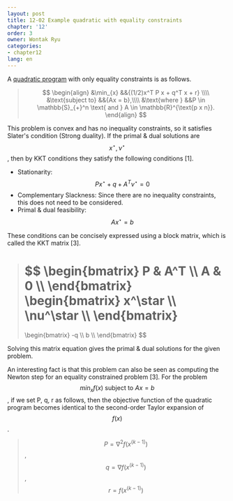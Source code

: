 ```yaml
---
layout: post
title: 12-02 Example quadratic with equality constraints
chapter: '12'
order: 3
owner: Wontak Ryu
categories:
- chapter12
lang: en
---
```


<script type="text/x-mathjax-config">
MathJax.Hub.Config({
    displayAlign: "center"
});
</script>

A [quadratic program]() with only equality constraints is as follows.
>$$
>\begin{align}
>    &\min_{x} &&{(1/2)x^T P x + q^T x + r} \\\\
>    &\text{subject to} &&{Ax = b},\\\\
>&\text{where } &&P \in \mathbb{S}_{+}^n \text{ and } A \in \mathbb{R}^{\text{p x n}}.
>\end{align}
>$$

This problem is convex and has no inequality constraints, so it satisfies Slater's condition (Strong duality). If the primal & dual solutions are $$x^\star, \nu^\star$$, then by KKT conditions they satisfy the following conditions [1].

* Stationarity: $$Px^\star + q + A^T\nu^\star = 0$$
* Complementary Slackness: Since there are no inequality constraints, this does not need to be considered.
* Primal & dual feasibility: $$Ax^\star = b$$

These conditions can be concisely expressed using a block matrix, which is called the KKT matrix [3].
> $$
> \begin{bmatrix}
>     P       & A^T  \\\\
>     A       & 0  \\\\
> \end{bmatrix}
> \begin{bmatrix}
>     x^\star  \\\\
>     \nu^\star  \\\\
> \end{bmatrix}
> =
> \begin{bmatrix}
>     -q  \\\\
>     b  \\\\
> \end{bmatrix}
> $$

Solving this matrix equation gives the primal & dual solutions for the given problem.

An interesting fact is that this problem can also be seen as computing the Newton step for an equality constrained problem [3]. For the problem $$min_x f(x) \text{ subject to } Ax = b$$, if we set P, q, r as follows, then the objective function of the quadratic program becomes identical to the second-order Taylor expansion of $$f(x)$$.<br/>
> $$P = \nabla^2 f(x^{(k-1)})$$, $$q = \nabla f(x^{(k-1)})$$, $$r = f(x^{(k-1)})$$